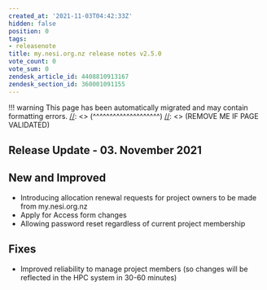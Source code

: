 ```yaml
---
created_at: '2021-11-03T04:42:33Z'
hidden: false
position: 0
tags:
- releasenote
title: my.nesi.org.nz release notes v2.5.0
vote_count: 0
vote_sum: 0
zendesk_article_id: 4408810913167
zendesk_section_id: 360001091155
---
```




[//]: <> (REMOVE ME IF PAGE VALIDATED)
[//]: <> (vvvvvvvvvvvvvvvvvvvv)
!!! warning
    This page has been automatically migrated and may contain formatting errors.
[//]: <> (^^^^^^^^^^^^^^^^^^^^)
[//]: <> (REMOVE ME IF PAGE VALIDATED)

## Release Update - 03. November 2021

## New and Improved

-   Introducing allocation renewal requests for project owners to be
made from my.nesi.org.nz
-   Apply for Access form changes
-   Allowing password reset regardless of current project membership

## Fixes

-   Improved reliability to manage project members (so changes will be
reflected in the HPC system in 30-60 minutes)